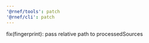 ```yaml
---
'@rnef/tools': patch
'@rnef/cli': patch
---
```


fix(fingerprint): pass relative path to processedSources
